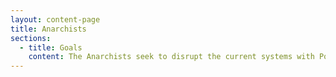 ```yaml
---
layout: content-page
title: Anarchists
sections:
  - title: Goals
    content: The Anarchists seek to disrupt the current systems with Port George. They rely on an imbalance of power and wealth in order to take advantage of poverty through crime, drugs, etc.
---
```


